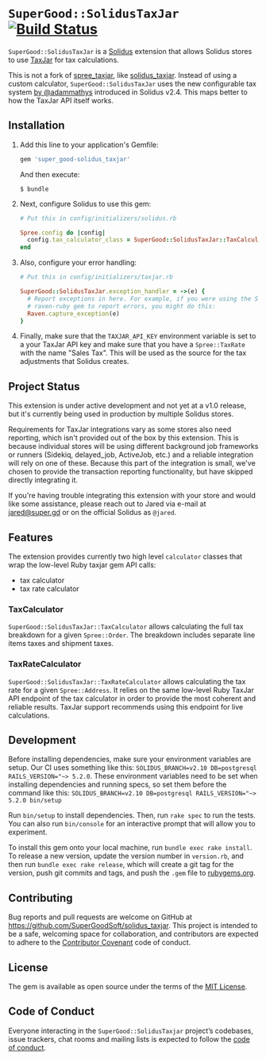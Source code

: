 # `SuperGood::SolidusTaxJar` [![Build Status](https://travis-ci.com/SuperGoodSoft/solidus_taxjar.svg?token=rc5QTgHvLLF7cpqkmyfd&branch=master)](https://travis-ci.com/SuperGoodSoft/solidus_taxjar)

`SuperGood::SolidusTaxJar` is a [Solidus](https://github.com/solidusio/solidus) extension that allows Solidus stores to use [TaxJar](https://www.taxjar.com/) for tax calculations.

This is not a fork of [spree_taxjar](https://github.com/vinsol-spree-contrib/spree_taxjar), like [solidus_taxjar](https://github.com/boomerdigital/solidus_taxjar). Instead of using a custom calculator, `SuperGood::SolidusTaxJar` uses the new configurable tax system [by @adammathys](https://github.com/solidusio/solidus/pull/1892) introduced in Solidus v2.4. This maps better to how the TaxJar API itself works.

## Installation

1. Add this line to your application's Gemfile:

   ```ruby
   gem 'super_good-solidus_taxjar'
   ```

   And then execute:

       $ bundle

2. Next, configure Solidus to use this gem:

   ```ruby
   # Put this in config/initializers/solidus.rb

   Spree.config do |config|
     config.tax_calculator_class = SuperGood::SolidusTaxJar::TaxCalculator
   end
   ```

3. Also, configure your error handling:

   ```ruby
   # Put this in config/initializers/taxjar.rb

   SuperGood::SolidusTaxJar.exception_handler = ->(e) {
     # Report exceptions in here. For example, if you were using the Sentry's
     # raven-ruby gem to report errors, you might do this:
     Raven.capture_exception(e)
   }
   ```

4. Finally, make sure that the `TAXJAR_API_KEY` environment variable is set to a your TaxJar API key and make sure that you have a `Spree::TaxRate` with the name "Sales Tax". This will be used as the source for the tax adjustments that Solidus creates.

## Project Status

This extension is under active development and not yet at a v1.0 release, but it's currently being used in production by multiple Solidus stores.

Requirements for TaxJar integrations vary as some stores also need reporting, which isn't provided out of the box by this extension. This is because individual stores will be using different background job frameworks or runners (Sidekiq, delayed_job, ActiveJob, etc.) and a reliable integration will rely on one of these. Because this part of the integration is small, we've chosen to provide the transaction reporting functionality, but have skipped directly integrating it.

If you're having trouble integrating this extension with your store and would like some assistance, please reach out to Jared via e-mail at [jared@super.gd](mailto:jared@super.gd) or on the official Solidus as `@jared`.

## Features

The extension provides currently two high level `calculator` classes that wrap the low-level Ruby taxjar gem API calls:

* tax calculator
* tax rate calculator

### TaxCalculator

`SuperGood::SolidusTaxJar::TaxCalculator` allows calculating the full tax breakdown for a given `Spree::Order`. The breakdown includes separate line items taxes and shipment taxes.

### TaxRateCalculator

`SuperGood::SolidusTaxJar::TaxRateCalculator` allows calculating the tax rate for a given `Spree::Address`. It relies on the same low-level Ruby TaxJar API endpoint of the tax calculator in order to provide the most coherent and reliable results. TaxJar support recommends using this endpoint for live calculations.

## Development

Before installing dependencies, make sure your environment variables are setup. Our CI uses something like this: `SOLIDUS_BRANCH=v2.10 DB=postgresql RAILS_VERSION="~> 5.2.0`. These environment variables need to be set when installing dependencies and running specs, so set them before the command like this: `SOLIDUS_BRANCH=v2.10 DB=postgresql RAILS_VERSION="~> 5.2.0 bin/setup`

Run `bin/setup` to install dependencies. Then, run `rake spec` to run the tests. You can also run `bin/console` for an interactive prompt that will allow you to experiment.

To install this gem onto your local machine, run `bundle exec rake install`. To release a new version, update the version number in `version.rb`, and then run `bundle exec rake release`, which will create a git tag for the version, push git commits and tags, and push the `.gem` file to [rubygems.org](https://rubygems.org).

## Contributing

Bug reports and pull requests are welcome on GitHub at https://github.com/SuperGoodSoft/solidus_taxjar. This project is intended to be a safe, welcoming space for collaboration, and contributors are expected to adhere to the [Contributor Covenant](http://contributor-covenant.org) code of conduct.

## License

The gem is available as open source under the terms of the [MIT License](https://opensource.org/licenses/MIT).

## Code of Conduct

Everyone interacting in the `SuperGood::SolidusTaxjar` project’s codebases, issue trackers, chat rooms and mailing lists is expected to follow the [code of conduct](https://github.com/SuperGoodSoft/solidus_taxjar/blob/master/CODE_OF_CONDUCT.md).

